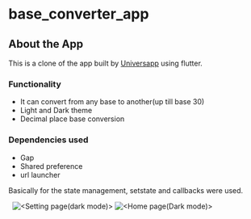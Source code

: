 # base_converter_app

## About the App
This is a clone of the app built by [Universapp](https://play.google.com/store/apps/developer?id=Universapp) using flutter.
### Functionality
- It can convert from any base to another(up till base 30)
- Light and Dark theme
- Decimal place base conversion
### Dependencies used
- Gap
- Shared preference
- url launcher

Basically for the state management, setstate and callbacks were used.

![<Home page>](<lib/screenshots/homepage_1.jpg>)
![<Home page>](<lib/screenshots/homepage_2.jpg>)
![<Setting page(dark mode)>](<lib/screenshots/dark_setting.jpg>)
![<Home page(Dark mode)>](<lib/screenshots/dark_homepage.jpg>)
